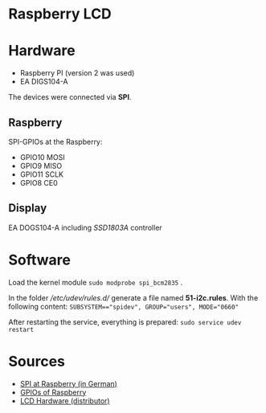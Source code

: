# Raspberry LCD
# Hardware
* Raspberry PI (version 2 was used)
* EA DIGS104-A

The devices were connected via **SPI**.

## Raspberry

SPI-GPIOs at the Raspberry:
* GPIO10 MOSI
* GPIO9  MISO
* GPIO11 SCLK
* GPIO8  CE0

## Display

EA DOGS104-A including *SSD1803A* controller

# Software

Load the kernel module `sudo modprobe spi_bcm2835`  .

In the folder */etc/udev/rules.d/* generate a file named **51-i2c.rules**.
With the following content: `SUBSYSTEM=="spidev", GROUP="users", MODE="0660"`  

After restarting the service, everything is prepared:
`sudo service udev restart` 

# Sources
* [SPI at Raspberry (in German)](http://www.netzmafia.de/skripten/hardware/RasPi/RasPi_SPI.html)
* [GPIOs of Raspberry](https://pinout.xyz/pinout/pin19_gpio10)
* [LCD Hardware (distributor)](https://www.reichelt.de/DOG-LCD-Module/EA-DOGS104B-A/3/index.html?ACTION=3&LA=2&ARTICLE=156569&GROUPID=3007&artnr=EA+DOGS104B-A&SEARCH=%252A)
